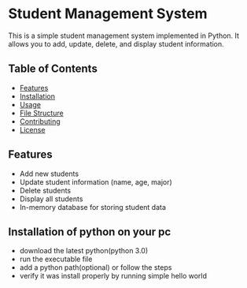 # Student Management System

This is a simple student management system implemented in Python. It allows you to add, update, delete, and display student information.

## Table of Contents

- [Features](#features)
- [Installation](#installation)
- [Usage](#usage)
- [File Structure](#file-structure)
- [Contributing](#contributing)
- [License](#license)

## Features

- Add new students
- Update student information (name, age, major)
- Delete students
- Display all students
- In-memory database for storing student data

## Installation of python on your pc

- download the latest python(python 3.0)
- run the executable file
- add a python path(optional) or follow the steps
- verify it was install properly by running simple hello world 
